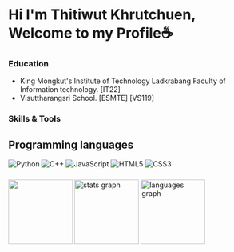 # Hi I'm Thitiwut Khrutchuen, Welcome to my Profile☕

### Education 
- King Mongkut's Institute of Technology Ladkrabang Faculty of Information technology. [IT22]
- Visuttharangsri School. [ESMTE] [VS119]

<h3 align="left">Skills & Tools</h3>

## Programming languages

![Python](https://img.shields.io/badge/python-3670A0?style=for-the-badge&logo=python&logoColor=ffdd54) ![C++](https://img.shields.io/badge/c++-%2300599C.svg?style=for-the-badge&logo=c%2B%2B&logoColor=white) ![JavaScript](https://img.shields.io/badge/javascript-%23323330.svg?style=for-the-badge&logo=javascript&logoColor=%23F7DF1E) ![HTML5](https://img.shields.io/badge/html5-%23E34F26.svg?style=for-the-badge&logo=html5&logoColor=white) ![CSS3](https://img.shields.io/badge/css3-%231572B6.svg?style=for-the-badge&logo=css3&logoColor=white)

###

<img align="left" height="129" src="https://media.tenor.com/yWaLIc5J9WgAAAAi/momoi.gif"  />

###

<div align="left">
  <img src="https://github-readme-stats.vercel.app/api?username=KhanunKup&hide_title=false&hide_rank=true&show_icons=true&include_all_commits=true&count_private=true&disable_animations=false&theme=omni&locale=en&hide_border=true&order=1&custom_title=Stats" height="129" alt="stats graph"  />
  <img src="https://github-readme-stats.vercel.app/api/top-langs?username=KhanunKup&locale=en&hide_title=false&layout=compact&card_width=320&langs_count=12&theme=omni&hide_border=true&order=2" height="128.9" alt="languages graph"  />
</div>

###
